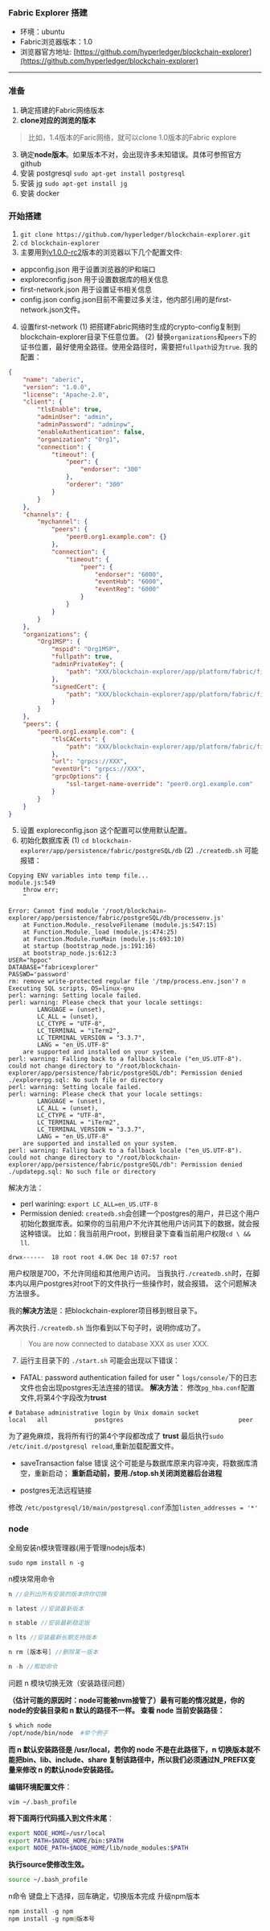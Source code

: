 ### Fabric Explorer 搭建

* 环境：ubuntu
* Fabric浏览器版本：1.0
* 浏览器官方地址: [https://github.com/hyperledger/blockchain-explorer](https://github.com/hyperledger/blockchain-explorer)
___
### 准备
1. 确定搭建的Fabric网络版本
2. **clone对应的浏览的版本**
> 比如，1.4版本的Faric网络，就可以clone 1.0版本的Fabric explore
3. 确定**node版本**。如果版本不对，会出现许多未知错误。具体可参照官方github
4. 安装 postgresql
`sudo apt-get install postgresql`
5. 安装 jg
`sudo apt-get install jg`
6. 安装 docker
### 开始搭建
1. `git clone https://github.com/hyperledger/blockchain-explorer.git`
2. `cd blockchain-explorer`
3. 主要用到[v1.0.0-rc2](https://github.com/hyperledger/blockchain-explorer/blob/master/release_notes/v1.0.0-rc2.md)版本的浏览器以下几个配置文件: 
* appconfig.json
用于设置浏览器的IP和端口
* exploreconfig.json
用于设置数据库的相关信息
* first-network.json
用于设置证书相关信息
* config.json
config.json目前不需要过多关注，他内部引用的是first-network.json文件。
4. 设置first-network
(1) 把搭建Fabric网络时生成的crypto-config复制到blockchain-explorer目录下任意位置。
(2) 替换`organizations`和`peers`下的证书位置，最好使用全路径。使用全路径时，需要把`fullpath`设为`true`.
我的配置：
```json
{
	"name": "aberic",
	"version": "1.0.0",
	"license": "Apache-2.0",
	"client": {
		"tlsEnable": true,
		"adminUser": "admin",
		"adminPassword": "adminpw",
		"enableAuthentication": false,
		"organization": "Org1",
		"connection": {
			"timeout": {
				"peer": {
					"endorser": "300"
				},
				"orderer": "300"
			}
		}
	},
	"channels": {
		"mychannel": {
			"peers": {
				"peer0.org1.example.com": {}
			},
			"connection": {
				"timeout": {
					"peer": {
						"endorser": "6000",
						"eventHub": "6000",
						"eventReg": "6000"
					}
				}
			}
		}
	},
	"organizations": {
		"Org1MSP": {
			"mspid": "Org1MSP",
			"fullpath": true,
			"adminPrivateKey": {
				"path": "XXX/blockchain-explorer/app/platform/fabric/fixtures/crypto-config/peerOrganizations/org1.example.com/users/Admin@org1.example.com/msp/keystore/0f7cc385f61b26515396a756b91ea2de980081dca57bcc375a33a5138979163c_sk"
			},
			"signedCert": {
				"path": "XXX/blockchain-explorer/app/platform/fabric/fixtures/crypto-config/peerOrganizations/org1.example.com/users/Admin@org1.example.com/msp/signcerts/Admin@org1.example.com-cert.pem"
			}
		}
	},
	"peers": {
		"peer0.org1.example.com": {
			"tlsCACerts": {
				"path": "XXX/blockchain-explorer/app/platform/fabric/fixtures/crypto-config/peerOrganizations/org1.example.com/peers/peer0.org1.example.com/tls/ca.crt"
			},
			"url": "grpcs://XXX",
			"eventUrl": "grpcs://XXX",
			"grpcOptions": {
				"ssl-target-name-override": "peer0.org1.example.com"
			}
		}
	}
}
```
5. 设置 exploreconfig.json
这个配置可以使用默认配置。
6. 初始化数据库表
(1) `cd blockchain-explorer/app/persistence/fabric/postgreSQL/db`
(2) `./createdb.sh`
可能报错：
```shell
Copying ENV variables into temp file...
module.js:549
    throw err;
    ^

Error: Cannot find module '/root/blockchain-explorer/app/persistence/fabric/postgreSQL/db/processenv.js'
    at Function.Module._resolveFilename (module.js:547:15)
    at Function.Module._load (module.js:474:25)
    at Function.Module.runMain (module.js:693:10)
    at startup (bootstrap_node.js:191:16)
    at bootstrap_node.js:612:3
USER="hppoc"
DATABASE="fabricexplorer"
PASSWD='password'
rm: remove write-protected regular file '/tmp/process.env.json'? n
Executing SQL scripts, OS=linux-gnu
perl: warning: Setting locale failed.
perl: warning: Please check that your locale settings:
        LANGUAGE = (unset),
        LC_ALL = (unset),
        LC_CTYPE = "UTF-8",
        LC_TERMINAL = "iTerm2",
        LC_TERMINAL_VERSION = "3.3.7",
        LANG = "en_US.UTF-8"
    are supported and installed on your system.
perl: warning: Falling back to a fallback locale ("en_US.UTF-8").
could not change directory to "/root/blockchain-explorer/app/persistence/fabric/postgreSQL/db": Permission denied
./explorerpg.sql: No such file or directory
perl: warning: Setting locale failed.
perl: warning: Please check that your locale settings:
        LANGUAGE = (unset),
        LC_ALL = (unset),
        LC_CTYPE = "UTF-8",
        LC_TERMINAL = "iTerm2",
        LC_TERMINAL_VERSION = "3.3.7",
        LANG = "en_US.UTF-8"
    are supported and installed on your system.
perl: warning: Falling back to a fallback locale ("en_US.UTF-8").
could not change directory to "/root/blockchain-explorer/app/persistence/fabric/postgreSQL/db": Permission denied
./updatepg.sql: No such file or directory
```
解决方法：
* perl warining: `export LC_ALL=en_US.UTF-8`
* Permission denied:
`createdb.sh`会创建一个postgres的用户，并已这个用户初始化数据库表。如果你的当前用户不允许其他用户访问其下的数据，就会报这种错误。
比如：我当前用户root，到根目录下查看当前用户权限`cd \ && ll`.
```shell
drwx------  18 root root 4.0K Dec 18 07:57 root
```
用户权限是700，不允许同组和其他用户访问。
当我执行`./createdb.sh`时，在脚本内以用户postgres对root下的文件执行一些操作时，就会报错。
这个问题解决方法很多。

我的**解决方法**是：把blockchain-explorer项目移到根目录下。

再次执行`./createdb.sh`
当你看到以下句子时，说明你成功了。
> You are now connected to database XXX as user XXX.
7. 运行主目录下的 `./start.sh`
可能会出现以下错误：
 * FATAL: password authentication failed for user "
`logs/console/`下的日志文件也会出现postgres无法连接的错误。
**解决方法**：
修改`pg_hba.conf`配置文件,将第4个字段改为**trust**
```shell
# Database administrative login by Unix domain socket
local   all             postgres                                peer
```
为了避免麻烦，我将所有行的第4个字段都改成了 **trust**
最后执行`sudo /etc/init.d/postgresql reload`,重新加载配置文件。

* saveTransaction false 错误
这个可能是与数据库原来内容冲突，将数据库清空，重新启动；
**重新启动前，要用./stop.sh关闭浏览器后台进程**

* postgres无法远程链接

修改 `/etc/postgresql/10/main/postgresql.conf`添加`listen_addresses = '*'`



### node

全局安装n模块管理器(用于管理nodejs版本)

```undefined
sudo npm install n -g
```

n模块常用命令

```cpp
n //会列出所有安装的版本供你切换

n latest //安装最新版本

n stable //安装最新稳定版

n lts //安装最新长期支持版本

n rm [版本号] //删除某一版本

n -h //帮助命令
```

问题 n 模块切换无效（安装路径问题）

**（估计可能的原因时：node可能被nvm接管了）最有可能的情况就是，你的node的安装目录和 n 默认的路径不一样。
 查看 node 当前安装路径：**

```bash
$ which node
/opt/node/bin/node  #举个例子
```

**而 n 默认安装路径是 /usr/local，若你的 node 不是在此路径下，n 切换版本就不能把bin、lib、include、share 复制该路径中，所以我们必须通过N_PREFIX变量来修改 n 的默认node安装路径。**

**编辑环境配置文件**：

```undefined
vim ~/.bash_profile
```

**将下面两行代码插入到文件末尾**：

```bash
export NODE_HOME=/usr/local
export PATH=$NODE_HOME/bin:$PATH
export NODE_PATH=$NODE_HOME/lib/node_modules:$PATH
```

**执行source使修改生效。**

```bash
source ~/.bash_profile
```

n命令 键盘上下选择，回车确定，切换版本完成 升级npm版本



```kotlin
npm install -g npm
npm install -g npm@版本号
```

